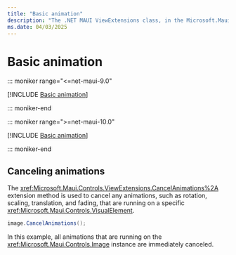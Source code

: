 ```yaml
---
title: "Basic animation"
description: "The .NET MAUI ViewExtensions class, in the Microsoft.Maui.Controls namespace, provides extension methods that can be used to create and cancel basic animations."
ms.date: 04/03/2025
---
```


# Basic animation

::: moniker range="<=net-maui-9.0"

[!INCLUDE [Basic animation](../includes/basic-animation-dotnet9.md)]

::: moniker-end

::: moniker range=">=net-maui-10.0"

[!INCLUDE [Basic animation](../includes/basic-animation-dotnet10.md)]

::: moniker-end

## Canceling animations

The <xref:Microsoft.Maui.Controls.ViewExtensions.CancelAnimations%2A> extension method is used to cancel any animations, such as rotation, scaling, translation, and fading, that are running on a specific <xref:Microsoft.Maui.Controls.VisualElement>.

```csharp
image.CancelAnimations();
```

In this example, all animations that are running on the <xref:Microsoft.Maui.Controls.Image> instance are immediately canceled.
